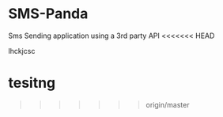SMS-Panda
=========

Sms Sending application using a 3rd party API
<<<<<<< HEAD

lhckjcsc

tesitng
=======
>>>>>>> origin/master

